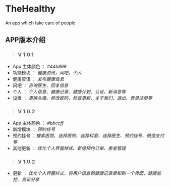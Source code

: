 # TheHealthy
An app which take care of people

## APP版本介绍

>### V 1.0.1
* App 主体颜色 ： *#44b899* 
* 功能模块 ： *健康资讯，问吧，个人*
* 健康资讯 ： *发布健康信息*
* 问吧 ： *咨询医生、回复信息*
* 个人 ： *个人信息、健康记录、健康计划、认证、新消息等*
* 设置 ： *更换头像、修改密码、检查更新、关于我们、退出、登录注册等*
>### V 1.0.2
* App 主体颜色 ： *#bbccff* 
* 新增模块 ： *预约挂号*
* 预约挂号 ：*搜索医院、选择医院、选择科室、选择医生、预约挂号、微信支付等*
* 其他更新 ： *优化个人界面样式、新增预约订单、患者管理*
>### V 1.0.2
* 更新 ： *优化个人界面样式、将用户信息和健康记录柔和到一个界面、健康监控、资讯分享*
